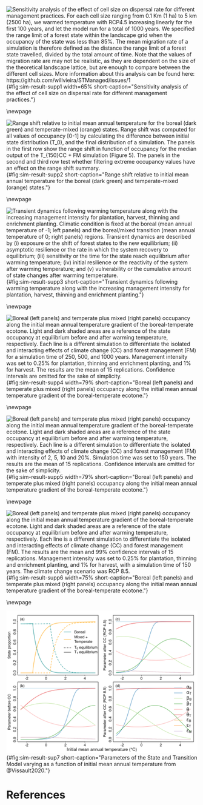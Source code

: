 ![Sensitivity analysis of the effect of cell size on dispersal rate for different management practices. For each cell size ranging from 0.1 Km (1 ha) to 5 km (2500 ha), we warmed temperature with RCP4.5 increasing linearly for the first 100 years, and let the model run for a total of 1000 years. We specified the range limit of a forest state within the landscape grid when the occupancy of the state was less than 85%. The mean migration rate of a simulation is therefore defined as the distance the range limit of a forest state travelled, divided by the total amount of time. Note that the values of migration rate are may not be realistic, as they are dependent on the size of the theoretical landscape lattice, but are enough to compare between the different cell sizes. More information about this analysis can be found here: <https://github.com/willvieira/STManaged/issues/1>](https://user-images.githubusercontent.com/20832638/58586171-78e3ab80-8228-11e9-9fa5-ec8354eae439.png){#fig:sim-result-supp1 width=65% short-caption="Sensitivity analysis of the effect of cell size on dispersal rate for different management practices."}

\newpage

![Range shift relative to initial mean annual temperature for the boreal (dark green) and temperate-mixed (orange) states. Range shift was computed for all values of occupancy [0-1] by calculating the difference between initial state distribution ($T_0$), and the final distribution of a simulation. The panels in the first row show the range shift in function of occupancy for the median output of the $T_{150}CC + FM$ simulation (Figure 5). The panels in the second and third row test whether filtering extreme occupancy values have an effect on the range shift summary.](manuscript/img/sim-result_supp5.png){#fig:sim-result-supp2 short-caption="Range shift relative to initial mean annual temperature for the boreal (dark green) and temperate-mixed (orange) states."}

\newpage

![Transient dynamics following warming temperature along with the increasing management intensity for plantation, harvest, thinning and enrichment planting. Climatic condition is fixed at the boreal (mean annual temperature of -1; left panels) and the boreal/mixed transition (mean annual temperature of 0; right panels) regions. Transient dynamics are described by (i) exposure or the shift of forest states to the new equilibrium; (ii) asymptotic resilience or the rate in which the system recovery to equilibrium; (iii) sensitivity or the time for the state reach equilibrium after warming temperature; (iv) initial resilience or the reactivity of the system after warming temperature; and (v) vulnerability or the cumulative amount of state changes after warming temperature.](manuscript/img/num-result_supp1.png){#fig:sim-result-supp3 short-caption="Transient dynamics following warming temperature along with the increasing management intensity for plantation, harvest, thinning and enrichment planting."}

\newpage

![Boreal (left panels) and temperate plus mixed (right panels) occupancy along the initial mean annual temperature gradient of the boreal-temperate ecotone. Light and dark shaded areas are a reference of the state occupancy at equilibrium before and after warming temperature, respectively. Each line is a different simulation to differentiate the isolated and interacting effects of climate change (CC) and forest management (FM) for a simulation time of 250, 500, and 1000 years. Management intensity was set to 0.25% for plantation, thinning and enrichment planting, and 1% for harvest. The results are the mean of 15 replications. Confidence intervals are omitted for the sake of simplicity.](manuscript/img/sim-result_supp2.png){#fig:sim-result-supp4 width=79% short-caption="Boreal (left panels) and temperate plus mixed (right panels) occupancy along the initial mean annual temperature gradient of the boreal-temperate ecotone."}

\newpage

![Boreal (left panels) and temperate plus mixed (right panels) occupancy along the initial mean annual temperature gradient of the boreal-temperate ecotone. Light and dark shaded areas are a reference of the state occupancy at equilibrium before and after warming temperature, respectively. Each line is a different simulation to differentiate the isolated and interacting effects of climate change (CC) and forest management (FM) with intensity of 2, 5, 10 and 20%. Simulation time was set to 150 years. The results are the mean of 15 replications. Confidence intervals are omitted for the sake of simplicity.](manuscript/img/sim-result_supp3.png){#fig:sim-result-supp5 width=79% short-caption="Boreal (left panels) and temperate plus mixed (right panels) occupancy along the initial mean annual temperature gradient of the boreal-temperate ecotone."}

\newpage

![Boreal (left panels) and temperate plus mixed (right panels) occupancy along the initial mean annual temperature gradient of the boreal-temperate ecotone. Light and dark shaded areas are a reference of the state occupancy at equilibrium before and after warming temperature, respectively. Each line is a different simulation to differentiate the isolated and interacting effects of climate change (CC) and forest management (FM). The results are the mean and 99% confidence intervals of 15 replications. Management intensity was set to 0.25% for plantation, thinning and enrichment planting, and 1% for harvest, with a simulation time of 150 years. The climate change scenario was RCP 8.5.](manuscript/img/sim-result_RCP8.5.png){#fig:sim-result-supp6 width=75% short-caption="Boreal (left panels) and temperate plus mixed (right panels) occupancy along the initial mean annual temperature gradient of the boreal-temperate ecotone."}

\newpage

![Parameters of the State and Transition Model varying as a function of initial mean annual temperature from @Vissault2020. Annual mean precipitation is fixed to 998.7 mm. Parameters for (b) before and after warming temperature following (c) RCP4.5 and (d) RCP8.5 climate change scenarios over the same latitudinal position. Note that the $\varepsilon_B$ and $\varepsilon_T$ lines are hidden behind $\varepsilon_M$.](manuscript/img/num-result_supp2.png){#fig:sim-result-sup7 short-caption="Parameters of the State and Transition Model varying as a function of initial mean annual temperature from @Vissault2020."}

# References